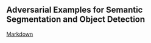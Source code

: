 ## Adversarial Examples for Semantic Segmentation and Object Detection

[Markdown](https://arxiv.org/abs/1703.08603 "paper link")